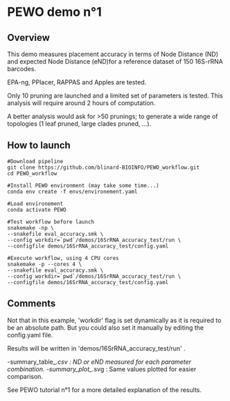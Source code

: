 # PEWO demo n°1

## Overview

This demo measures placement accuracy in terms of Node Distance (ND)
and expected Node Distance (eND)for a reference dataset
of 150 16S-rRNA barcodes.

EPA-ng, PPlacer, RAPPAS and Apples are tested.

Only 10 pruning are launched and a limited set of parameters is tested.
This analysis will require around 2 hours of computation.

A better analysis would ask for >50 prunings; to generate a wide
range of topologies (1 leaf pruned, large clades pruned, ...).


## How to launch

```
#Download pipeline
git clone https://github.com/blinard-BIOINFO/PEWO_workflow.git 
cd PEWO_workflow

#Install PEWO environment (may take some time...)
conda env create -f envs/environement.yaml

#Load environement
conda activate PEWO

#Test workflow before launch
snakemake -np \
--snakefile eval_accuracy.smk \
--config workdir=`pwd`/demos/16SrRNA_accuracy_test/run \
--configfile demos/16SrRNA_accuracy_test/config.yaml

#Execute workflow, using 4 CPU cores
snakemake -p --cores 4 \
--snakefile eval_accuracy.smk \
--config workdir=`pwd`/demos/16SrRNA_accuracy_test/run \
--configfile demos/16SrRNA_accuracy_test/config.yaml
```

## Comments

Not that in this example, 'workdir' flag is set dynamically
as it is required to be an absolute path.
But you could also set it manually by editing the config.yaml file.

Results will be written in 'demos/16SrRNA_accuracy_test/run' .

-summary_table_*.csv : ND or eND measured for each parameter combination.
-summary_plot_*.svg :  Same values plotted for easier comparison.

See PEWO tutorial n°1 for a more detailed explanation of the results.
